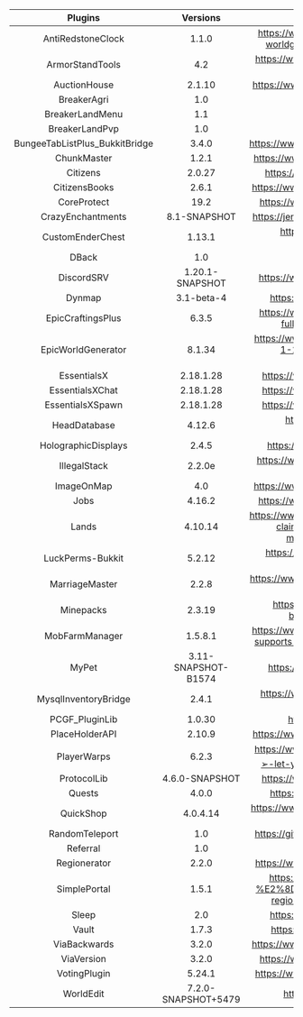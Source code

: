 |            Plugins           |        Versions       |                                                Links                                               |
| :---------------------: | :-------------------: | :------------------------------------------------------------------------------------------------: |
|      AntiRedstoneClock       |          1.1.0        | https://www.spigotmc.org/resources/antiredstoneclock-worldguard-plotsquard-support-1-8-1-15.18557/ |
|       ArmorStandTools        |           4.2         | https://www.spigotmc.org/resources/armor-stand-tools-reborn.82724/ |
|         AuctionHouse         |          2.1.10       | https://www.spigotmc.org/resources/auctionhouse.61836/ |
|          BreakerAgri         |           1.0         | |
|       BreakerLandMenu        |           1.1         | |
|        BreakerLandPvp        |           1.0         | |
|BungeeTabListPlus_BukkitBridge|          3.4.0        | https://www.spigotmc.org/resources/bungeetablistplus.313/ |
|         ChunkMaster          |          1.2.1        | https://www.spigotmc.org/resources/chunkmaster.71351/ |
|          Citizens            |          2.0.27       | https://www.spigotmc.org/resources/citizens.13811/ |
|        CitizensBooks         |          2.6.1        | https://www.spigotmc.org/resources/citizensbooks.37465/ |
|         CoreProtect          |           19.2        | https://www.spigotmc.org/resources/coreprotect.8631/ |
|      CrazyEnchantments       |       8.1-SNAPSHOT    | https://jenkins.badbones69.com/job/Crazy-Enchantments/ |
|      CustomEnderChest        |          1.13.1       | https://www.spigotmc.org/resources/custom-enderchest.8868/ |
|           DBack              |           1.0         | |
|         DiscordSRV           |     1.20.1-SNAPSHOT   | https://www.spigotmc.org/resources/discordsrv.18494/ |
|           Dynmap             |        3.1-beta-4     | https://www.spigotmc.org/resources/dynmap.274/ |
|      EpicCraftingsPlus       |          6.3.5        | https://www.spigotmc.org/resources/epiccraftingsplus-fully-configurable-crafts-1-8-1-16.39967/ |
|      EpicWorldGenerator      |          8.1.34       | https://www.spigotmc.org/resources/epicworldgenerator-1-14-1-14-4-support-all-update-aquatic-features.8067/ |
|         EssentialsX          |         2.18.1.28     | https://www.spigotmc.org/resources/essentialsx.9089 |
|       EssentialsXChat        |         2.18.1.28     | https://www.spigotmc.org/resources/essentialsx.9089 |
|       EssentialsXSpawn       |         2.18.1.28     | https://www.spigotmc.org/resources/essentialsx.9089 |
|         HeadDatabase         |         4.12.6        | https://www.spigotmc.org/resources/head-database.14280/ |
|      HolographicDisplays     |          2.4.5        | https://dev.bukkit.org/projects/holographic-displays |
|         IllegalStack         |          2.2.0e       | https://www.spigotmc.org/resources/dupe-fixes-illegal-stack-remover.44411/ |
|          ImageOnMap          |           4.0         | https://www.spigotmc.org/resources/imageonmap.26585/ |
|             Jobs             |          4.16.2       | https://www.spigotmc.org/resources/jobs-reborn.4216/ |
|            Lands             |         4.10.14       | https://www.spigotmc.org/resources/lands-minecraft-land-claim-plugin-grief-prevention-protection-gui-management-wars-1-15-support.53313/ |
|       LuckPerms-Bukkit       |          5.2.12       | https://www.spigotmc.org/resources/luckperms-an-advanced-permissions-plugin.28140/ |
|        MarriageMaster        |          2.2.8        | https://www.spigotmc.org/resources/marriage-master-mc-1-7-1-16.19273/ |
|          Minepacks           |          2.3.19       | https://www.spigotmc.org/resources/minepacks-backpack-plugin-mc-1-7-1-16.19286/ |
|        MobFarmManager        |         1.5.8.1       | https://www.spigotmc.org/resources/mob-farm-manager-supports-1-7-10-up-to-1-16-hopper-support.15127/ |
|            MyPet             |  3.11-SNAPSHOT-B1574  | https://www.spigotmc.org/resources/mypet.12725/ |
|     MysqlInventoryBridge     |          2.4.1        | https://www.spigotmc.org/resources/mysql-inventory-bridge.7849/ |
|        PCGF_PluginLib        |          1.0.30       | https://ci.pcgamingfreaks.at/job/PluginLib/ |
|        PlaceHolderAPI        |          2.10.9       | https://www.spigotmc.org/resources/placeholderapi.6245/ |
|         PlayerWarps          |          6.2.3        | https://www.spigotmc.org/resources/⭐-player-warps-⭐-➢-let-your-players-set-warps-1-8-1-16-1.66692/ |
|         ProtocolLib          |     4.6.0-SNAPSHOT    | https://www.spigotmc.org/resources/protocollib.1997/ |
|           Quests             |          4.0.0        | https://www.spigotmc.org/resources/quests.3711/ |
|          QuickShop           |         4.0.4.14      | https://www.spigotmc.org/resources/quickshop-reremake-1-15-ready-bees-bees-bee.62575/ |
|        RandomTeleport        |           1.0         | https://github.com/Breakerland/RandomTeleport/releases/ |
|          Referral            |           1.0         | |
|         Regionerator         |          2.2.0        | https://www.spigotmc.org/resources/regionerator.12219/ |
|         SimplePortal         |          1.5.1        | https://www.spigotmc.org/resources/1-16-ready-%E2%8D%9F-simple-portals-%E2%8D%9F-effective-regional-portals-bungeecord-compatible.56772/ |
|            Sleep             |           2.0         | https://www.spigotmc.org/resources/sleep.73285/ |
|            Vault             |          1.7.3        | https://www.spigotmc.org/resources/vault.34315/ |
|         ViaBackwards         |          3.2.0        | https://www.spigotmc.org/resources/viabackwards.27448/ |
|          ViaVersion          |          3.2.0        | https://www.spigotmc.org/resources/viaversion.19254/ |
|         VotingPlugin         |         5.24.1        | https://www.spigotmc.org/resources/votingplugin.15358/ |
|          WorldEdit           |  7.2.0-SNAPSHOT+5479  | https://enginehub.org/worldedit/#downloads |